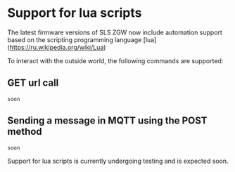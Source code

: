 # Support for lua scripts

The latest firmware versions of SLS ZGW now include automation support based on the scripting programming language [lua] (https://ru.wikipedia.org/wiki/Lua)

To interact with the outside world, the following commands are supported:

## GET url call
```
soon
```

## Sending a message in MQTT using the POST method
```
soon
```

Support for lua scripts is currently undergoing testing and is expected soon.
